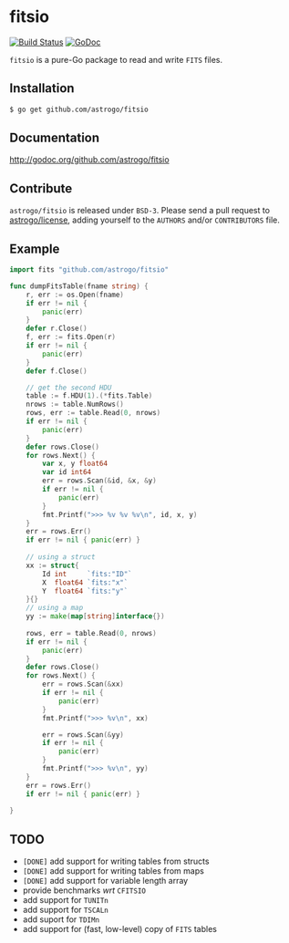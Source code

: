 fitsio
======

[![Build Status](https://travis-ci.org/astrogo/fitsio.svg?branch=master)](https://travis-ci.org/astrogo/fitsio)
[![GoDoc](https://godoc.org/github.com/astrogo/fitsio?status.svg)](https://godoc.org/github.com/astrogo/fitsio)

`fitsio` is a pure-Go package to read and write `FITS` files.

## Installation

```sh
$ go get github.com/astrogo/fitsio
```

## Documentation

http://godoc.org/github.com/astrogo/fitsio

## Contribute

`astrogo/fitsio` is released under `BSD-3`.
Please send a pull request to [astrogo/license](https://github.com/astrogo/license),
adding yourself to the `AUTHORS` and/or `CONTRIBUTORS` file.

## Example

```go
import fits "github.com/astrogo/fitsio"

func dumpFitsTable(fname string) {
    r, err := os.Open(fname)
    if err != nil {
        panic(err)
    }
    defer r.Close()
	f, err := fits.Open(r)
	if err != nil {
		panic(err)
	}
	defer f.Close()

	// get the second HDU
	table := f.HDU(1).(*fits.Table)
	nrows := table.NumRows()
    rows, err := table.Read(0, nrows)
    if err != nil {
        panic(err)
    }
    defer rows.Close()
	for rows.Next() {
        var x, y float64
        var id int64
        err = rows.Scan(&id, &x, &y)
        if err != nil {
            panic(err)
        }
        fmt.Printf(">>> %v %v %v\n", id, x, y)
	}
    err = rows.Err()
    if err != nil { panic(err) }
    
    // using a struct
    xx := struct{
        Id int     `fits:"ID"`
        X  float64 `fits:"x"`
        Y  float64 `fits:"y"`
    }{}
    // using a map
    yy := make(map[string]interface{})
    
    rows, err = table.Read(0, nrows)
    if err != nil {
        panic(err)
    }
    defer rows.Close()
	for rows.Next() {
        err = rows.Scan(&xx)
        if err != nil {
            panic(err)
        }
        fmt.Printf(">>> %v\n", xx)

        err = rows.Scan(&yy)
        if err != nil {
            panic(err)
        }
        fmt.Printf(">>> %v\n", yy)
	}
    err = rows.Err()
    if err != nil { panic(err) }
    
}

```

## TODO

- ``[DONE]`` add support for writing tables from structs
- ``[DONE]`` add support for writing tables from maps
- ``[DONE]`` add support for variable length array
- provide benchmarks _wrt_ ``CFITSIO``
- add support for `TUNITn`
- add support for `TSCALn`
- add suport for `TDIMn`
- add support for (fast, low-level) copy of `FITS` tables

